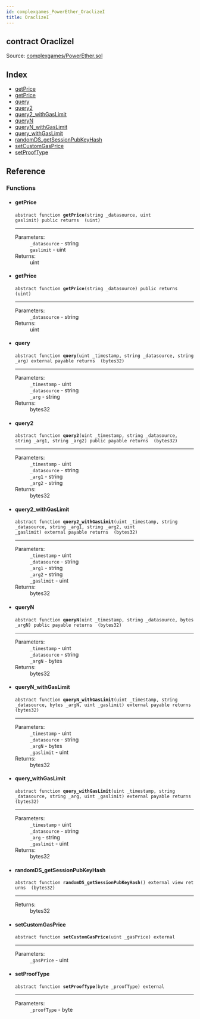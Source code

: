 ```yaml
---
id: complexgames_PowerEther_OraclizeI
title: OraclizeI
---
```


<div class="contract-doc"><div class="contract"><h2 class="contract-header"><span class="contract-kind">contract</span> OraclizeI</h2><div class="source">Source: <a href="https://github.com/FriendlyUser/solidity-smart-contracts//blob/v0.2.0/contracts/complexgames/PowerEther.sol" target="_blank">complexgames/PowerEther.sol</a></div></div><div class="index"><h2>Index</h2><ul><li><a href="complexgames_PowerEther_OraclizeI.html#getPrice">getPrice</a></li><li><a href="complexgames_PowerEther_OraclizeI.html#getPrice">getPrice</a></li><li><a href="complexgames_PowerEther_OraclizeI.html#query">query</a></li><li><a href="complexgames_PowerEther_OraclizeI.html#query2">query2</a></li><li><a href="complexgames_PowerEther_OraclizeI.html#query2_withGasLimit">query2_withGasLimit</a></li><li><a href="complexgames_PowerEther_OraclizeI.html#queryN">queryN</a></li><li><a href="complexgames_PowerEther_OraclizeI.html#queryN_withGasLimit">queryN_withGasLimit</a></li><li><a href="complexgames_PowerEther_OraclizeI.html#query_withGasLimit">query_withGasLimit</a></li><li><a href="complexgames_PowerEther_OraclizeI.html#randomDS_getSessionPubKeyHash">randomDS_getSessionPubKeyHash</a></li><li><a href="complexgames_PowerEther_OraclizeI.html#setCustomGasPrice">setCustomGasPrice</a></li><li><a href="complexgames_PowerEther_OraclizeI.html#setProofType">setProofType</a></li></ul></div><div class="reference"><h2>Reference</h2><div class="functions"><h3>Functions</h3><ul><li><div class="item function"><span id="getPrice" class="anchor-marker"></span><h4 class="name">getPrice</h4><div class="body"><code class="signature"><span>abstract </span>function <strong>getPrice</strong><span>(string _datasource, uint gaslimit) </span><span>public </span><span>returns  (uint) </span></code><hr/><dl><dt><span class="label-parameters">Parameters:</span></dt><dd><div><code>_datasource</code> - string</div><div><code>gaslimit</code> - uint</div></dd><dt><span class="label-return">Returns:</span></dt><dd>uint</dd></dl></div></div></li><li><div class="item function"><span id="getPrice" class="anchor-marker"></span><h4 class="name">getPrice</h4><div class="body"><code class="signature"><span>abstract </span>function <strong>getPrice</strong><span>(string _datasource) </span><span>public </span><span>returns  (uint) </span></code><hr/><dl><dt><span class="label-parameters">Parameters:</span></dt><dd><div><code>_datasource</code> - string</div></dd><dt><span class="label-return">Returns:</span></dt><dd>uint</dd></dl></div></div></li><li><div class="item function"><span id="query" class="anchor-marker"></span><h4 class="name">query</h4><div class="body"><code class="signature"><span>abstract </span>function <strong>query</strong><span>(uint _timestamp, string _datasource, string _arg) </span><span>external </span><span>payable </span><span>returns  (bytes32) </span></code><hr/><dl><dt><span class="label-parameters">Parameters:</span></dt><dd><div><code>_timestamp</code> - uint</div><div><code>_datasource</code> - string</div><div><code>_arg</code> - string</div></dd><dt><span class="label-return">Returns:</span></dt><dd>bytes32</dd></dl></div></div></li><li><div class="item function"><span id="query2" class="anchor-marker"></span><h4 class="name">query2</h4><div class="body"><code class="signature"><span>abstract </span>function <strong>query2</strong><span>(uint _timestamp, string _datasource, string _arg1, string _arg2) </span><span>public </span><span>payable </span><span>returns  (bytes32) </span></code><hr/><dl><dt><span class="label-parameters">Parameters:</span></dt><dd><div><code>_timestamp</code> - uint</div><div><code>_datasource</code> - string</div><div><code>_arg1</code> - string</div><div><code>_arg2</code> - string</div></dd><dt><span class="label-return">Returns:</span></dt><dd>bytes32</dd></dl></div></div></li><li><div class="item function"><span id="query2_withGasLimit" class="anchor-marker"></span><h4 class="name">query2_withGasLimit</h4><div class="body"><code class="signature"><span>abstract </span>function <strong>query2_withGasLimit</strong><span>(uint _timestamp, string _datasource, string _arg1, string _arg2, uint _gaslimit) </span><span>external </span><span>payable </span><span>returns  (bytes32) </span></code><hr/><dl><dt><span class="label-parameters">Parameters:</span></dt><dd><div><code>_timestamp</code> - uint</div><div><code>_datasource</code> - string</div><div><code>_arg1</code> - string</div><div><code>_arg2</code> - string</div><div><code>_gaslimit</code> - uint</div></dd><dt><span class="label-return">Returns:</span></dt><dd>bytes32</dd></dl></div></div></li><li><div class="item function"><span id="queryN" class="anchor-marker"></span><h4 class="name">queryN</h4><div class="body"><code class="signature"><span>abstract </span>function <strong>queryN</strong><span>(uint _timestamp, string _datasource, bytes _argN) </span><span>public </span><span>payable </span><span>returns  (bytes32) </span></code><hr/><dl><dt><span class="label-parameters">Parameters:</span></dt><dd><div><code>_timestamp</code> - uint</div><div><code>_datasource</code> - string</div><div><code>_argN</code> - bytes</div></dd><dt><span class="label-return">Returns:</span></dt><dd>bytes32</dd></dl></div></div></li><li><div class="item function"><span id="queryN_withGasLimit" class="anchor-marker"></span><h4 class="name">queryN_withGasLimit</h4><div class="body"><code class="signature"><span>abstract </span>function <strong>queryN_withGasLimit</strong><span>(uint _timestamp, string _datasource, bytes _argN, uint _gaslimit) </span><span>external </span><span>payable </span><span>returns  (bytes32) </span></code><hr/><dl><dt><span class="label-parameters">Parameters:</span></dt><dd><div><code>_timestamp</code> - uint</div><div><code>_datasource</code> - string</div><div><code>_argN</code> - bytes</div><div><code>_gaslimit</code> - uint</div></dd><dt><span class="label-return">Returns:</span></dt><dd>bytes32</dd></dl></div></div></li><li><div class="item function"><span id="query_withGasLimit" class="anchor-marker"></span><h4 class="name">query_withGasLimit</h4><div class="body"><code class="signature"><span>abstract </span>function <strong>query_withGasLimit</strong><span>(uint _timestamp, string _datasource, string _arg, uint _gaslimit) </span><span>external </span><span>payable </span><span>returns  (bytes32) </span></code><hr/><dl><dt><span class="label-parameters">Parameters:</span></dt><dd><div><code>_timestamp</code> - uint</div><div><code>_datasource</code> - string</div><div><code>_arg</code> - string</div><div><code>_gaslimit</code> - uint</div></dd><dt><span class="label-return">Returns:</span></dt><dd>bytes32</dd></dl></div></div></li><li><div class="item function"><span id="randomDS_getSessionPubKeyHash" class="anchor-marker"></span><h4 class="name">randomDS_getSessionPubKeyHash</h4><div class="body"><code class="signature"><span>abstract </span>function <strong>randomDS_getSessionPubKeyHash</strong><span>() </span><span>external </span><span>view </span><span>returns  (bytes32) </span></code><hr/><dl><dt><span class="label-return">Returns:</span></dt><dd>bytes32</dd></dl></div></div></li><li><div class="item function"><span id="setCustomGasPrice" class="anchor-marker"></span><h4 class="name">setCustomGasPrice</h4><div class="body"><code class="signature"><span>abstract </span>function <strong>setCustomGasPrice</strong><span>(uint _gasPrice) </span><span>external </span></code><hr/><dl><dt><span class="label-parameters">Parameters:</span></dt><dd><div><code>_gasPrice</code> - uint</div></dd></dl></div></div></li><li><div class="item function"><span id="setProofType" class="anchor-marker"></span><h4 class="name">setProofType</h4><div class="body"><code class="signature"><span>abstract </span>function <strong>setProofType</strong><span>(byte _proofType) </span><span>external </span></code><hr/><dl><dt><span class="label-parameters">Parameters:</span></dt><dd><div><code>_proofType</code> - byte</div></dd></dl></div></div></li></ul></div></div></div>
